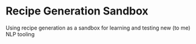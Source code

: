 # Recipe Generation Sandbox

Using recipe generation as a sandbox for learning and testing new (to me) NLP tooling 